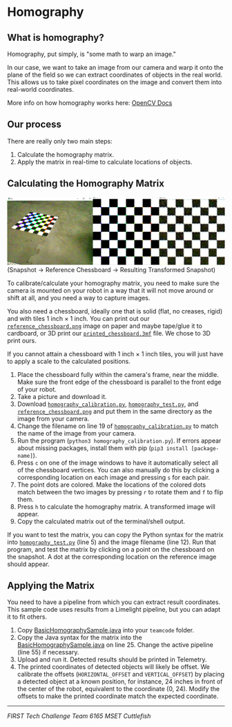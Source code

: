# Homography

## What is homography?

Homography, put simply, is "some math to warp an image."

In our case, we want to take an image from our camera and warp it onto the plane of the field so we can extract coordinates of objects in the real world. This allows us to take pixel coordinates on the image and convert them into real-world coordinates.

More info on how homography works here: [OpenCV Docs](https://docs.opencv.org/4.x/d9/dab/tutorial_homography.html)

## Our process

There are really only two main steps:

1. Calculate the homography matrix.
2. Apply the matrix in real-time to calculate locations of objects.

## Calculating the Homography Matrix

![Example](../images/reference/combined.png)
(Snapshot -> Reference Chessboard -> Resulting Transformed Snapshot)

To calibrate/calculate your homography matrix, you need to make sure the camera is mounted on your robot in a way that it will not move around or shift at all, and you need a way to capture images.

You also need a chessboard, ideally one that is solid (flat, no creases, rigid) and with tiles 1 inch × 1 inch. You can print out our [`reference_chessboard.png`](../images/reference/reference_chessboard.png) image on paper and maybe tape/glue it to cardboard, or 3D print our [`printed_chessboard.3mf`](../models/printed_chessboard.3mf) file. We chose to 3D print ours.

If you cannot attain a chessboard with 1 inch × 1 inch tiles, you will just have to apply a scale to the calculated positions.

1. Place the chessboard fully within the camera's frame, near the middle. Make sure the front edge of the chessboard is parallel to the front edge of your robot.
2. Take a picture and download it.
3. Download [`homography_calibration.py`](../src/python/homography_calibration.py), [`homography_test.py`](../src/python/homography_test.py), and [`reference_chessboard.png`](../images/reference/reference_chessboard.png) and put them in the same directory as the image from your camera.
4. Change the filename on line 19 of [`homography_calibration.py`](../src/python/homography_calibration.py) to match the name of the image from your camera.
5. Run the program (`python3 homography_calibration.py`). If errors appear about missing packages, install them with pip (`pip3 install [package-name]`).
6. Press `c` on one of the image windows to have it automatically select all of the chessboard vertices. You can also manually do this by clicking a corresponding location on each image and pressing `s` for each pair.
7. The point dots are colored. Make the locations of the colored dots match between the two images by pressing `r` to rotate them and `f` to flip them.
8. Press `h` to calculate the homography matrix. A transformed image will appear.
9. Copy the calculated matrix out of the terminal/shell output.

If you want to test the matrix, you can copy the Python syntax for the matrix into [`homography_test.py`](../src/python/homography_test.py) (line 5) and the image filename (line 12). Run that program, and test the matrix by clicking on a point on the chessboard on the snapshot. A dot at the corresponding location on the reference image should appear.

## Applying the Matrix

You need to have a pipeline from which you can extract result coordinates. This sample code uses results from a Limelight pipeline, but you can adapt it to fit others.

1. Copy [BasicHomographySample.java](../src/java/BasicHomographySample.java) into your `teamcode` folder.
2. Copy the Java syntax for the matrix into the [BasicHomographySample.java](../src/java/BasicHomographySample.java) on line 25. Change the active pipeline (line 55) if necessary.
3. Upload and run it. Detected results should be printed in Telemetry.
4. The printed coordinates of detected objects will likely be offset. We calibrate the offsets (`HORIZONTAL_OFFSET` and `VERTICAL_OFFSET`) by placing a detected object at a known position, for instance, 24 inches in front of the center of the robot, equivalent to the coordinate (0, 24). Modify the offsets to make the printed coordinate match the expected coordinate.

---

_FIRST Tech Challenge Team 6165 MSET Cuttlefish_
